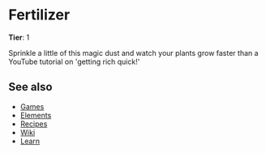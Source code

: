 # Fertilizer

**Tier**: 1

Sprinkle a little of this magic dust and watch your plants grow faster than a YouTube tutorial on 'getting rich quick!'

## See also

* [Games](/wiki/games)
* [Elements](/wiki/elements)
* [Recipes](/wiki/recipes)
* [Wiki](/wiki/index)
* [Learn](/learn/index)